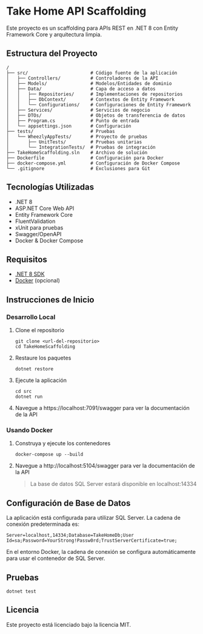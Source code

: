 # Take Home API Scaffolding

Este proyecto es un scaffolding para APIs REST en .NET 8 con Entity Framework Core y arquitectura limpia.

## Estructura del Proyecto

```
/
├── src/                       # Código fuente de la aplicación
│   ├── Controllers/           # Controladores de la API
│   ├── Models/                # Modelos/Entidades de dominio
│   ├── Data/                  # Capa de acceso a datos
│   │   ├── Repositories/      # Implementaciones de repositorios
│   │   ├── DbContext/         # Contextos de Entity Framework
│   │   └── Configurations/    # Configuraciones de Entity Framework
│   ├── Services/              # Servicios de negocio
│   ├── DTOs/                  # Objetos de transferencia de datos
│   ├── Program.cs             # Punto de entrada
│   └── appsettings.json       # Configuración
├── tests/                     # Pruebas
│   └── WheezlyAppTests/       # Proyecto de pruebas
│       ├── UnitTests/         # Pruebas unitarias
│       └── IntegrationTests/  # Pruebas de integración
├── TakeHomeScaffolding.sln    # Archivo de solución
├── Dockerfile                 # Configuración para Docker
├── docker-compose.yml         # Configuración de Docker Compose
└── .gitignore                 # Exclusiones para Git
```

## Tecnologías Utilizadas

- .NET 8
- ASP.NET Core Web API
- Entity Framework Core
- FluentValidation
- xUnit para pruebas
- Swagger/OpenAPI
- Docker & Docker Compose

## Requisitos

- [.NET 8 SDK](https://dotnet.microsoft.com/download/dotnet/8.0)
- [Docker](https://www.docker.com/get-started) (opcional)

## Instrucciones de Inicio

### Desarrollo Local

1. Clone el repositorio
   ```
   git clone <url-del-repositorio>
   cd TakeHomeScaffolding
   ```

2. Restaure los paquetes
   ```
   dotnet restore
   ```

3. Ejecute la aplicación
   ```
   cd src
   dotnet run
   ```

4. Navegue a https://localhost:7091/swagger para ver la documentación de la API

### Usando Docker

1. Construya y ejecute los contenedores
   ```
   docker-compose up --build
   ```

2. Navegue a http://localhost:5104/swagger para ver la documentación de la API

   > La base de datos SQL Server estará disponible en localhost:14334

## Configuración de Base de Datos

La aplicación está configurada para utilizar SQL Server. La cadena de conexión predeterminada es:

```
Server=localhost,14334;Database=TakeHomeDb;User Id=sa;Password=YourStrong!Passw0rd;TrustServerCertificate=true;
```

En el entorno Docker, la cadena de conexión se configura automáticamente para usar el contenedor de SQL Server.

## Pruebas

```
dotnet test
```

## Licencia

Este proyecto está licenciado bajo la licencia MIT. 
